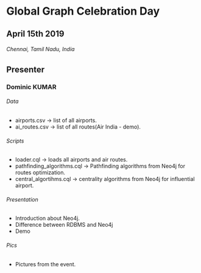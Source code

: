 # Global Graph Celebration Day
## April 15th 2019
###### Chennai, Tamil Nadu, India


## Presenter 
### Dominic KUMAR


###### Data
* airports.csv -> list of all airports.
* ai_routes.csv -> list of all routes(Air India - demo).

###### Scripts
* loader.cql -> loads all airports and air routes.
* pathfinding_algorithms.cql -> Pathfinding algorithms from Neo4j for routes optimization.
* central_algortihms.cql -> centrality algorithms from Neo4j for influential airport.

###### Presentation
* Introduction about Neo4j.
* Difference between RDBMS and Neo4j
* Demo

###### Pics
* Pictures from the event.
